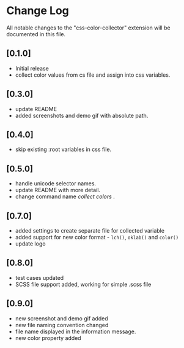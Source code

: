 # Change Log

All notable changes to the "css-color-collector" extension will be documented in this file.

## [0.1.0]

- Initial release
- collect color values from cs file and assign into css variables.

## [0.3.0]

- update README
- added screenshots and demo gif with absolute path.

## [0.4.0]

- skip existing :root variables in css file.

## [0.5.0]

- handle unicode selector names.
- update README with more detail.
- change command name  _collect colors_ .

## [0.7.0]

- added settings to create separate file for collected variable
- added support for new color format - `lch()`, `oklab()` and `color()`
- update logo

## [0.8.0]

- test cases updated
- SCSS file support added, working for simple .scss file

## [0.9.0]

- new screenshot and demo gif added
- new file naming convention changed
- file name displayed in the information message.
- new color property added